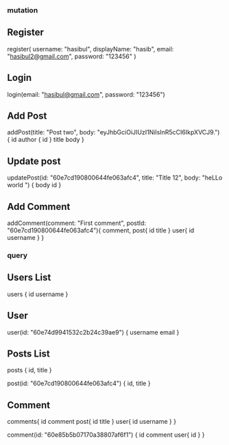 ### mutation

## Register
register(
   username: "hasibul",
   displayName: "hasib",
   email: "hasibul2@gmail.com",
   password: "123456"
)
## Login
login(email: "hasibul@gmail.com", password: "123456")

## Add Post
 addPost(title: "Post two", body: "eyJhbGciOiJIUzI1NiIsInR5cCI6IkpXVCJ9.") {
   id 
   author {
     id
   }
   title
   body
}

## Update post
updatePost(id: "60e7cd190800644fe063afc4", title: "Title 12",  body: "heLLo world ") {
    body
    id
  }

## Add Comment
addComment(comment: "First comment", postId: "60e7cd190800644fe063afc4"){
    comment,
    post{
      id
      title
    }
    user{
      id
      username
    }
}


### query

## Users List
users {
   id
   username
}

## User
user(id: "60e74d9941532c2b24c39ae9") {
    username
    email
}

## Posts List
posts {
    id,
    title
}

post(id: "60e7cd190800644fe063afc4") {
    id,
    title
}

## Comment
	
comments{
  id
  comment
  post{
    id
    title
  }
  user{
    id
    username
  }
}
  
comment(id: "60e85b5b07170a38807af6f1") {
  id
  comment
  user{
    id
  }
}